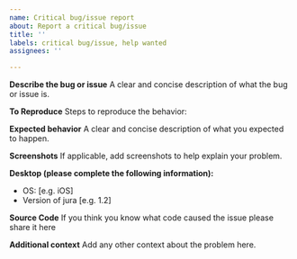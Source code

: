 ```yaml
---
name: Critical bug/issue report
about: Report a critical bug/issue
title: ''
labels: critical bug/issue, help wanted
assignees: ''

---
```


**Describe the bug or issue**
A clear and concise description of what the bug or issue is.

**To Reproduce**
Steps to reproduce the behavior:

**Expected behavior**
A clear and concise description of what you expected to happen.

**Screenshots**
If applicable, add screenshots to help explain your problem.

**Desktop (please complete the following information):**
 - OS: [e.g. iOS]
 - Version of jura [e.g. 1.2]

**Source Code**
If you think you know what code caused the issue please share it here

**Additional context**
Add any other context about the problem here.
